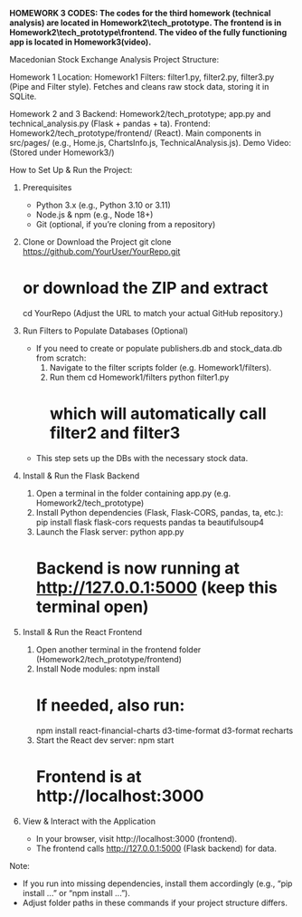 **HOMEWORK 3 CODES: The codes for the third homework (technical analysis) are located in Homework2\tech_prototype. The frontend is in Homework2\tech_prototype\frontend.
The video of the fully functioning app is located in Homework3(video).**


Macedonian Stock Exchange Analysis Project Structure: 

Homework 1
Location: Homework1
Filters: filter1.py, filter2.py, filter3.py (Pipe and Filter style).
Fetches and cleans raw stock data, storing it in SQLite.

Homework 2 and 3 
Backend: Homework2/tech_prototype; app.py and technical_analysis.py (Flask + pandas + ta).
Frontend: Homework2/tech_prototype/frontend/ (React).
Main components in src/pages/ (e.g., Home.js, ChartsInfo.js, TechnicalAnalysis.js).
Demo Video: (Stored under Homework3/)


How to Set Up & Run the Project:

1. Prerequisites
   - Python 3.x (e.g., Python 3.10 or 3.11)
   - Node.js & npm (e.g., Node 18+)
   - Git (optional, if you’re cloning from a repository)

2. Clone or Download the Project
   git clone https://github.com/YourUser/YourRepo.git
   # or download the ZIP and extract
   cd YourRepo
   (Adjust the URL to match your actual GitHub repository.)

3. Run Filters to Populate Databases (Optional)
   - If you need to create or populate publishers.db and stock_data.db from scratch:
     1) Navigate to the filter scripts folder (e.g. Homework1/filters).
     2) Run them 
        cd Homework1/filters
        python filter1.py
        # which will automatically call filter2 and filter3
   - This step sets up the DBs with the necessary stock data.

4. Install & Run the Flask Backend
   1) Open a terminal in the folder containing app.py (e.g. Homework2/tech_prototype)
   2) Install Python dependencies (Flask, Flask-CORS, pandas, ta, etc.):
      pip install flask flask-cors requests pandas ta beautifulsoup4
   3) Launch the Flask server:
      python app.py
      # Backend is now running at http://127.0.0.1:5000 (keep this terminal open)

5. Install & Run the React Frontend
   1) Open another terminal in the frontend folder (Homework2/tech_prototype/frontend)
   2) Install Node modules:
      npm install
      # If needed, also run:
      npm install react-financial-charts d3-time-format d3-format recharts
   3) Start the React dev server:
      npm start
      # Frontend is at http://localhost:3000

6. View & Interact with the Application
   - In your browser, visit http://localhost:3000 (frontend).
   - The frontend calls http://127.0.0.1:5000 (Flask backend) for data.

Note:
- If you run into missing dependencies, install them accordingly (e.g., “pip install ...” or “npm install ...”).
- Adjust folder paths in these commands if your project structure differs.


